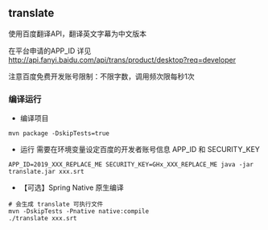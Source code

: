 ## translate
使用百度翻译API，翻译英文字幕为中文版本

在平台申请的APP_ID 详见 http://api.fanyi.baidu.com/api/trans/product/desktop?req=developer  

注意百度免费开发账号限制：不限字数，调用频次限每秒1次

### 编译运行
- 编译项目
```shell
mvn package -DskipTests=true
```
- 运行
需要在环境变量设定百度的开发者账号信息 APP_ID 和 SECURITY_KEY
```shell
APP_ID=2019_XXX_REPLACE_ME SECURITY_KEY=GHx_XXX_REPLACE_ME java -jar translate.jar xxx.srt
```

- 【可选】Spring Native 原生编译

```shell
# 会生成 translate 可执行文件
mvn -DskipTests -Pnative native:compile
./translate xxx.srt
```

